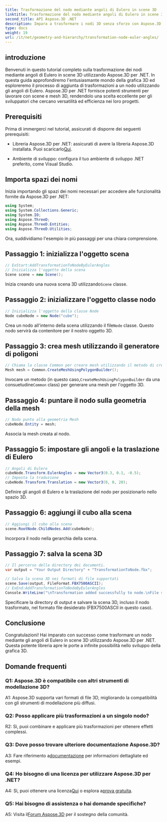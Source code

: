 ```yaml
---
title: Trasformazione del nodo mediante angoli di Eulero in scene 3D
linktitle: Trasformazione del nodo mediante angoli di Eulero in scene 3D
second_title: API Aspose.3D .NET
description: Impara a trasformare i nodi 3D senza sforzo con Aspose.3D per .NET. Segui la nostra guida passo passo per ottenere risultati sorprendenti nei tuoi progetti.
type: docs
weight: 19
url: /it/net/geometry-and-hierarchy/transformation-node-euler-angles/
---
```

## introduzione

Benvenuti in questo tutorial completo sulla trasformazione dei nodi mediante angoli di Eulero in scene 3D utilizzando Aspose.3D per .NET. In questa guida approfondiremo l'entusiasmante mondo della grafica 3D ed esploreremo il processo di aggiunta di trasformazioni a un nodo utilizzando gli angoli di Eulero. Aspose.3D per .NET fornisce potenti strumenti per lavorare con scene e mesh 3D, rendendolo una scelta eccellente per gli sviluppatori che cercano versatilità ed efficienza nei loro progetti.

## Prerequisiti

Prima di immergerci nel tutorial, assicurati di disporre dei seguenti prerequisiti:

-  Libreria Aspose.3D per .NET: assicurati di avere la libreria Aspose.3D installata. Puoi scaricarlo[Qui](https://releases.aspose.com/3d/net/).

- Ambiente di sviluppo: configura il tuo ambiente di sviluppo .NET preferito, come Visual Studio.

## Importa spazi dei nomi

Inizia importando gli spazi dei nomi necessari per accedere alle funzionalità fornite da Aspose.3D per .NET:

```csharp
using System;
using System.Collections.Generic;
using System.IO;
using Aspose.ThreeD;
using Aspose.ThreeD.Entities;
using Aspose.ThreeD.Utilities;
```

Ora, suddividiamo l'esempio in più passaggi per una chiara comprensione.

## Passaggio 1: inizializza l'oggetto scena

```csharp
// ExStart:AddTransformationToNodeByEulerAngles
// Inizializza l'oggetto della scena
Scene scene = new Scene();
```

 Inizia creando una nuova scena 3D utilizzando`Scene` classe.

## Passaggio 2: inizializzare l'oggetto classe nodo

```csharp
// Inizializza l'oggetto della classe Node
Node cubeNode = new Node("cube");
```

 Crea un nodo all'interno della scena utilizzando il file`Node` classe. Questo nodo servirà da contenitore per il nostro oggetto 3D.

## Passaggio 3: crea mesh utilizzando il generatore di poligoni

```csharp
// Chiama la classe Common per creare mesh utilizzando il metodo di creazione poligoni per impostare l'istanza della mesh
Mesh mesh = Common.CreateMeshUsingPolygonBuilder(); 
```

 Invocare un metodo (in questo caso,`CreateMeshUsingPolygonBuilder` da una consuetudine`Common` class) per generare una mesh per l'oggetto 3D.

## Passaggio 4: puntare il nodo sulla geometria della mesh

```csharp
// Nodo punto alla geometria Mesh
cubeNode.Entity = mesh;
```

Associa la mesh creata al nodo.

## Passaggio 5: impostare gli angoli e la traslazione di Eulero

```csharp
// Angoli di Eulero
cubeNode.Transform.EulerAngles = new Vector3(0.3, 0.1, -0.5);            
// Imposta la traduzione
cubeNode.Transform.Translation = new Vector3(0, 0, 20);
```

Definire gli angoli di Eulero e la traslazione del nodo per posizionarlo nello spazio 3D.

## Passaggio 6: aggiungi il cubo alla scena

```csharp
// Aggiungi il cubo alla scena
scene.RootNode.ChildNodes.Add(cubeNode);
```

Incorpora il nodo nella gerarchia della scena.

## Passaggio 7: salva la scena 3D

```csharp
// Il percorso della directory dei documenti.
var output = "Your Output Directory" + "TransformationToNode.fbx";

// Salva la scena 3D nei formati di file supportati
scene.Save(output, FileFormat.FBX7500ASCII);
// ExEnd:AddTransformationToNodeByEulerAngles
Console.WriteLine("\nTransformation added successfully to node.\nFile saved at " + output);
```

Specificare la directory di output e salvare la scena 3D, incluso il nodo trasformato, nel formato file desiderato (FBX7500ASCII in questo caso).

## Conclusione

Congratulazioni! Hai imparato con successo come trasformare un nodo mediante gli angoli di Eulero in scene 3D utilizzando Aspose.3D per .NET. Questa potente libreria apre le porte a infinite possibilità nello sviluppo della grafica 3D.

## Domande frequenti

### Q1: Aspose.3D è compatibile con altri strumenti di modellazione 3D?

A1: Aspose.3D supporta vari formati di file 3D, migliorando la compatibilità con gli strumenti di modellazione più diffusi.

### Q2: Posso applicare più trasformazioni a un singolo nodo?

R2: Sì, puoi combinare e applicare più trasformazioni per ottenere effetti complessi.

### Q3: Dove posso trovare ulteriore documentazione Aspose.3D?

 A3: Fare riferimento a[documentazione](https://reference.aspose.com/3d/net/) per informazioni dettagliate ed esempi.

### Q4: Ho bisogno di una licenza per utilizzare Aspose.3D per .NET?

 A4: Sì, puoi ottenere una licenza[Qui](https://purchase.aspose.com/buy) o esplora a[prova gratuita](https://releases.aspose.com/).

### Q5: Hai bisogno di assistenza o hai domande specifiche?

 A5: Visita il[Forum Aspose.3D](https://forum.aspose.com/c/3d/18) per il sostegno della comunità.